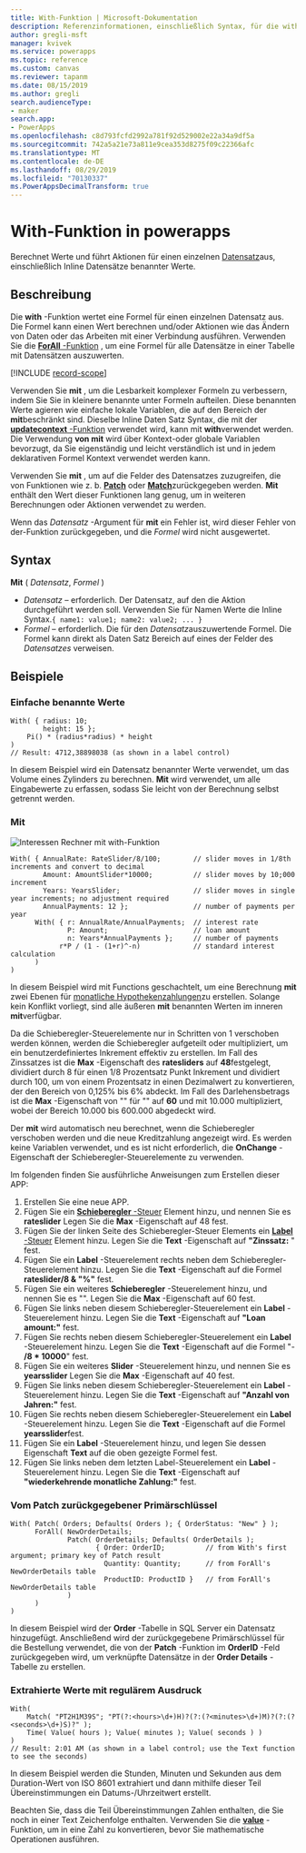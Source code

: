 ```yaml
---
title: With-Funktion | Microsoft-Dokumentation
description: Referenzinformationen, einschließlich Syntax, für die with-Funktion in powerapps
author: gregli-msft
manager: kvivek
ms.service: powerapps
ms.topic: reference
ms.custom: canvas
ms.reviewer: tapanm
ms.date: 08/15/2019
ms.author: gregli
search.audienceType:
- maker
search.app:
- PowerApps
ms.openlocfilehash: c8d793fcfd2992a781f92d529002e22a34a9df5a
ms.sourcegitcommit: 742a5a21e73a811e9cea353d8275f09c22366afc
ms.translationtype: MT
ms.contentlocale: de-DE
ms.lasthandoff: 08/29/2019
ms.locfileid: "70130337"
ms.PowerAppsDecimalTransform: true
---
```

# <a name="with-function-in-powerapps"></a>With-Funktion in powerapps
Berechnet Werte und führt Aktionen für einen einzelnen [Datensatz](../working-with-tables.md#records)aus, einschließlich Inline Datensätze benannter Werte.

## <a name="description"></a>Beschreibung

Die **with** -Funktion wertet eine Formel für einen einzelnen Datensatz aus.  Die Formel kann einen Wert berechnen und/oder Aktionen wie das Ändern von Daten oder das Arbeiten mit einer Verbindung ausführen.  Verwenden Sie die [ **ForAll** -Funktion](function-forall.md) , um eine Formel für alle Datensätze in einer Tabelle mit Datensätzen auszuwerten.

[!INCLUDE [record-scope](../../../includes/record-scope.md)]

Verwenden Sie **mit** , um die Lesbarkeit komplexer Formeln zu verbessern, indem Sie Sie in kleinere benannte unter Formeln aufteilen.  Diese benannten Werte agieren wie einfache lokale Variablen, die auf den Bereich der **mit**beschränkt sind.  Dieselbe Inline Daten Satz Syntax, die mit der [ **updatecontext** -Funktion](function-updatecontext.md) verwendet wird, kann mit **with**verwendet werden.  Die Verwendung **von mit** wird über Kontext-oder globale Variablen bevorzugt, da Sie eigenständig und leicht verständlich ist und in jedem deklarativen Formel Kontext verwendet werden kann.  

Verwenden Sie **mit** , um auf die Felder des Datensatzes zuzugreifen, die von Funktionen wie z. b. [**Patch**](function-patch.md) oder [**Match**](function-ismatch.md)zurückgegeben werden.  **Mit** enthält den Wert dieser Funktionen lang genug, um in weiteren Berechnungen oder Aktionen verwendet zu werden.  

Wenn das *Datensatz* -Argument für **mit** ein Fehler ist, wird dieser Fehler von der-Funktion zurückgegeben, und die *Formel* wird nicht ausgewertet.

## <a name="syntax"></a>Syntax
**Mit** ( *Datensatz*, *Formel* )

* *Datensatz* – erforderlich. Der Datensatz, auf den die Aktion durchgeführt werden soll.  Verwenden Sie für Namen Werte die Inline Syntax.`{ name1: value1; name2: value2; ... }`
* *Formel* – erforderlich.  Die für den *Datensatz*auszuwertende Formel.  Die Formel kann direkt als Daten Satz Bereich auf eines der Felder des *Datensatzes* verweisen.

## <a name="examples"></a>Beispiele

### <a name="simple-named-values"></a>Einfache benannte Werte

```powerapps-comma
With( { radius: 10; 
        height: 15 };
    Pi() * (radius*radius) * height
)
// Result: 4712,38898038 (as shown in a label control)
```

In diesem Beispiel wird ein Datensatz benannter Werte verwendet, um das Volume eines Zylinders zu berechnen.  **Mit** wird verwendet, um alle Eingabewerte zu erfassen, sodass Sie leicht von der Berechnung selbst getrennt werden.  

### <a name="nested-with"></a>Mit

![Interessen Rechner mit with-Funktion](media/function-with/interest-calculator.gif)

```powerapps-comma
With( { AnnualRate: RateSlider/8/100;        // slider moves in 1/8th increments and convert to decimal
        Amount: AmountSlider*10000;          // slider moves by 10;000 increment
        Years: YearsSlider;                  // slider moves in single year increments; no adjustment required
        AnnualPayments: 12 };                // number of payments per year
      With( { r: AnnualRate/AnnualPayments;  // interest rate
              P: Amount;                     // loan amount
              n: Years*AnnualPayments };     // number of payments
            r*P / (1 - (1+r)^-n)             // standard interest calculation
      )
)  
```

In diesem Beispiel wird mit Functions geschachtelt, um eine Berechnung **mit** zwei Ebenen für [monatliche Hypothekenzahlungen](https://en.wikipedia.org/wiki/Mortgage_calculator#Monthly_payment_formula)zu erstellen.  Solange kein Konflikt vorliegt, sind alle äußeren **mit** benannten Werten im inneren **mit**verfügbar.

Da die Schieberegler-Steuerelemente nur in Schritten von 1 verschoben werden können, werden die Schieberegler aufgeteilt oder multipliziert, um ein benutzerdefiniertes Inkrement effektiv zu erstellen.  Im Fall des Zinssatzes ist die **Max** -Eigenschaft des **ratesliders** auf **48**festgelegt, dividiert durch 8 für einen 1/8 Prozentsatz Punkt Inkrement und dividiert durch 100, um von einem Prozentsatz in einen Dezimalwert zu konvertieren, der den Bereich von 0,125% bis 6% abdeckt.  Im Fall des Darlehensbetrags ist die **Max** -Eigenschaft von "" für "" auf **60** und mit 10.000 multipliziert, wobei der Bereich 10.000 bis 600.000 abgedeckt wird.

Der **mit** wird automatisch neu berechnet, wenn die Schieberegler verschoben werden und die neue Kreditzahlung angezeigt wird.  Es werden keine Variablen verwendet, und es ist nicht erforderlich, die **OnChange** -Eigenschaft der Schieberegler-Steuerelemente zu verwenden.

Im folgenden finden Sie ausführliche Anweisungen zum Erstellen dieser APP:
1. Erstellen Sie eine neue APP.
2. Fügen Sie ein [ **Schieberegler** -Steuer](../controls/control-slider.md) Element hinzu, und nennen Sie es **rateslider**  Legen Sie die **Max** -Eigenschaft auf 48 fest.
3. Fügen Sie der linken Seite des Schieberegler-Steuer Elements ein [ **Label** -Steuer](../controls/control-text-box.md) Element hinzu.  Legen Sie die **Text** -Eigenschaft auf **"Zinssatz:** " fest.
3. Fügen Sie ein **Label** -Steuerelement rechts neben dem Schieberegler-Steuerelement hinzu.  Legen Sie die **Text** -Eigenschaft auf die Formel **rateslider/8&nbsp;& "%"** fest.
3. Fügen Sie ein weiteres **Schieberegler** -Steuerelement hinzu, und nennen Sie es "".  Legen Sie die **Max** -Eigenschaft auf 60 fest.
3. Fügen Sie links neben diesem Schieberegler-Steuerelement ein **Label** -Steuerelement hinzu.  Legen Sie die **Text** -Eigenschaft auf **"Loan amount:"** fest. 
3. Fügen Sie rechts neben diesem Schieberegler-Steuerelement ein **Label** -Steuerelement hinzu.  Legen Sie die **Text** -Eigenschaft auf die Formel "- **/8 * 10000**" fest.
4. Fügen Sie ein weiteres **Slider** -Steuerelement hinzu, und nennen Sie es **yearsslider**  Legen Sie die **Max** -Eigenschaft auf 40 fest.
3. Fügen Sie links neben diesem Schieberegler-Steuerelement ein **Label** -Steuerelement hinzu.  Legen Sie die **Text** -Eigenschaft auf **"Anzahl von Jahren:"** fest. 
3. Fügen Sie rechts neben diesem Schieberegler-Steuerelement ein **Label** -Steuerelement hinzu.  Legen Sie die **Text** -Eigenschaft auf die Formel **yearsslider**fest.
5. Fügen Sie ein **Label** -Steuerelement hinzu, und legen Sie dessen Eigenschaft **Text** auf die oben gezeigte Formel fest.
3. Fügen Sie links neben dem letzten Label-Steuerelement ein **Label** -Steuerelement hinzu.  Legen Sie die **Text** -Eigenschaft auf **"wiederkehrende monatliche Zahlung:"** fest.  

### <a name="primary-key-returned-from-patch"></a>Vom Patch zurückgegebener Primärschlüssel

```powerapps-comma
With( Patch( Orders; Defaults( Orders ); { OrderStatus: "New" } );
      ForAll( NewOrderDetails; 
              Patch( OrderDetails; Defaults( OrderDetails ); 
                     { Order: OrderID;          // from With's first argument; primary key of Patch result
                       Quantity: Quantity;      // from ForAll's NewOrderDetails table
                       ProductID: ProductID }   // from ForAll's NewOrderDetails table
              )
      )
)
```

In diesem Beispiel wird der **Order** -Tabelle in SQL Server ein Datensatz hinzugefügt.  Anschließend wird der zurückgegebene Primärschlüssel für die Bestellung verwendet, die von der **Patch** -Funktion im **OrderID** -Feld zurückgegeben wird, um verknüpfte Datensätze in der **Order Details** -Tabelle zu erstellen.  

### <a name="extracted-values-with-a-regular-expression"></a>Extrahierte Werte mit regulärem Ausdruck

```powerapps-comma
With( 
    Match( "PT2H1M39S"; "PT(?:<hours>\d+)H)?(?:(?<minutes>\d+)M)?(?:(?<seconds>\d+)S)?" );
    Time( Value( hours ); Value( minutes ); Value( seconds ) )
)
// Result: 2:01 AM (as shown in a label control; use the Text function to see the seconds)
```

In diesem Beispiel werden die Stunden, Minuten und Sekunden aus dem Duration-Wert von ISO 8601 extrahiert und dann mithilfe dieser Teil Übereinstimmungen ein Datums-/Uhrzeitwert erstellt. 

Beachten Sie, dass die Teil Übereinstimmungen Zahlen enthalten, die Sie noch in einer Text Zeichenfolge enthalten.  Verwenden Sie die [**value**](function-value.md) -Funktion, um in eine Zahl zu konvertieren, bevor Sie mathematische Operationen ausführen.  

